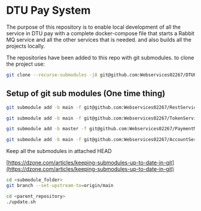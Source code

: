 # DTU Pay System

The purpose of this repository is to enable local development of all the service in DTU pay with a complete docker-compose file that starts a Rabbit MQ service and all the other services that is needed. and also builds all the projects locally.

The repositories have been added to this repo with git submodules. to clone the project use:

```bash
git clone --recurse-submodules -j8 git@github.com:Webservices02267/DTUPaySystem.git
```

## Setup of git sub modules (One time thing)

``` bash
git submodule add -b main -f git@github.com:Webservices02267/RestService.git RestService

git submodule add -b main -f git@github.com:Webservices02267/TokenService.git TokenService

git submodule add -b master -f git@github.com:Webservices02267/PaymentMicroservice.git PaymentService

git submodule add -b main -f git@github.com:Webservices02267/AccountService.git AccountService

```

Keep all the submodules in attached HEAD

[https://dzone.com/articles/keeping-submodules-up-to-date-in-git](https://dzone.com/articles/keeping-submodules-up-to-date-in-git)

``` bash
cd <submodule_folder>
git branch --set-upstream-to=origin/main

cd <parent_repository>
./update.sh
```
